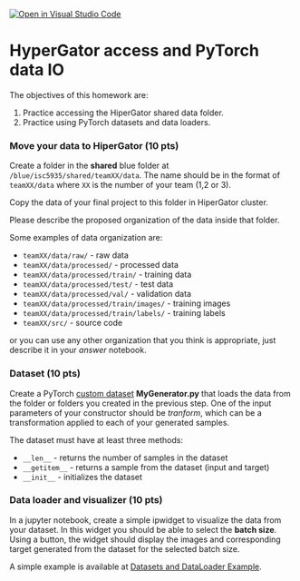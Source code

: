 [![Open in Visual Studio Code](https://classroom.github.com/assets/open-in-vscode-c66648af7eb3fe8bc4f294546bfd86ef473780cde1dea487d3c4ff354943c9ae.svg)](https://classroom.github.com/online_ide?assignment_repo_id=10494265&assignment_repo_type=AssignmentRepo)
#  HyperGator access and PyTorch data IO

The objectives of this homework are:
1. Practice accessing the HiperGator shared data folder.
2. Practice using PyTorch datasets and data loaders.

### Move your data to HiperGator (10 pts)
Create a folder  in the **shared** blue folder at `/blue/isc5935/shared/teamXX/data`.
The name should be in the format of `teamXX/data` where `XX` is the number of your team (1,2 or 3).

Copy the data of your final project to this folder in HiperGator cluster. 

Please describe the proposed organization of the data inside that folder.

Some examples of data organization are:
- `teamXX/data/raw/` - raw data
- `teamXX/data/processed/` - processed data
- `teamXX/data/processed/train/` - training data
- `teamXX/data/processed/test/` - test data
- `teamXX/data/processed/val/` - validation data
- `teamXX/data/processed/train/images/` - training images
- `teamXX/data/processed/train/labels/` - training labels
- `teamXX/src/` - source code

or you can use any other organization that you think is appropriate, just describe it in your *answer* notebook. 


### Dataset (10 pts)
Create a PyTorch [custom dataset](https://pytorch.org/tutorials/beginner/basics/data_tutorial.html#creating-a-custom-dataset-for-your-files) **MyGenerator.py** that loads the data from the folder or folders you created in the previous step.
One of the input parameters of your constructor should be *tranform*, which can be a transformation
applied to each of your generated samples.

The dataset must have at least three methods:
- `__len__` - returns the number of samples in the dataset
- `__getitem__` - returns a sample from the dataset (input and target)
- `__init__` - initializes the dataset

### Data loader and visualizer (10 pts)
In a jupyter notebook, create a simple ipwidget to visualize the data from your dataset.
In this widget you should be able to select the **batch size**. 
Using a button, the widget should display the images and corresponding target generated from the dataset for the selected batch size.

A simple example is available at [Datasets and DataLoader Example](https://github.com/olmozavala/ISC_5935_EXamples/blob/main/PyTorch/3_Data_Loaders.py).
